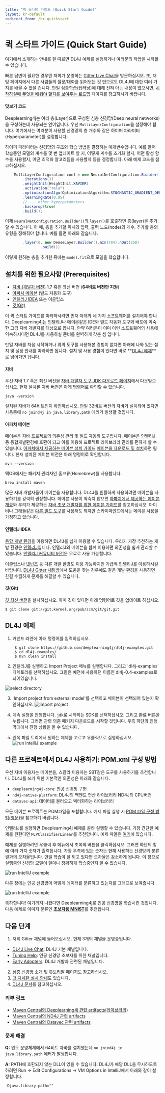 ```yaml
---
title: "퀵 스타트 가이드 (Quick Start Guide)"
layout: kr-default
redirect_from: /kr-quickstart
---
```

<!-- Begin Inspectlet Embed Code -->
<script type="text/javascript" id="inspectletjs">
window.__insp = window.__insp || [];
__insp.push(['wid', 1755897264]);
(function() {
function ldinsp(){if(typeof window.__inspld != "undefined") return; window.__inspld = 1; var insp = document.createElement('script'); insp.type = 'text/javascript'; insp.async = true; insp.id = "inspsync"; insp.src = ('https:' == document.location.protocol ? 'https' : 'http') + '://cdn.inspectlet.com/inspectlet.js'; var x = document.getElementsByTagName('script')[0]; x.parentNode.insertBefore(insp, x); };
setTimeout(ldinsp, 500); document.readyState != "complete" ? (window.attachEvent ? window.attachEvent('onload', ldinsp) : window.addEventListener('load', ldinsp, false)) : ldinsp();
})();
</script>
<!-- End Inspectlet Embed Code -->

퀵 스타트 가이드 (Quick Start Guide)
===============================

여기에서 소개하는 안내를 잘 따르면 DL4J 예제를 실행하거나 여러분의 작업을 시작할 수 있습니다.

빠른 답변이 필요한 경우엔 저희가 운영하는 [Gitter Live Chat](https://gitter.im/deeplearning4j/deeplearning4j)을 방문하십시오. 또, 채팅 페이지에서 다른 사람들의 질문/대화를 읽어보는 것 만으로도 DL4J에 대한 여러 가지를 배울 수 있을 겁니다. 만일 심층학습(딥러닝)에 대해 전혀 아는 내용이 없으시면, [시작하실때 무엇을 배워야 할지를 보여주는 로드맵](http://deeplearning4j.org/deeplearningforbeginners.html) 페이지를 참고하시기 바랍니다.

#### 맛보기 코드

Deeplearning4j는 여러 층(Layer)으로 구성된 심층 신경망(Deep neural networks)을 구성하는데 사용되는 언어입니다. 우선 `MultiLayerConfiguration`을 설정해야 합니다. 여기에서는 여러분이 사용할 신경망의 층 개수와 같은 하이퍼 파라미터(Hyperparameter)를 설정합니다. 

하이퍼 파라미터는 신경망의 구조와 학습 방법을 결정하는 매개변수입니다. 예를 들어 학습중인 모델의 계수를 몇 번 업데이트 할 지, 어떻게 계수를 초기화 할지, 어떤 활성 함수를 사용할지, 어떤 최적화 알고리듬을 사용할지 등을 결정합니다. 아래 예제 코드를 참고하십시오.

``` java
    MultiLayerConfiguration conf = new NeuralNetConfiguration.Builder()
        .iterations(1)
        .weightInit(WeightInit.XAVIER)
        .activation("relu")
        .optimizationAlgo(OptimizationAlgorithm.STOCHASTIC_GRADIENT_DESCENT)
        .learningRate(0.05)
        // ... other hyperparameters
        .backprop(true)
        .build();
```

이제 `NeuralNetConfiguration.Builder()`의 `layer()`를 호출하면 층(layer)을 추가할 수 있습니다. 이 때, 층을 추가할 위치와 입력, 출력 노드(node)의 개수, 추가할 층의 유형을 정해줘야 합니다. 예를 들면 아래와 같습니다.

``` java
        .layer(0, new DenseLayer.Builder().nIn(784).nOut(250)
                .build())
```

이렇게 원하는 층을 추가한 뒤에는 `model.fit`으로 모델을 학습합니다.

## 설치를 위한 필요사항 (Prerequisites)

* [자바 (개발자 버전)](#자바) 1.7 혹은 최신 버전 (**64비트 버전만 지원**)
* [아파치 메이븐](#메이븐) (빌드 자동화 도구)
* [인텔리J IDEA](#인텔리J) 또는 이클립스
* [깃(Git)](#깃)

이 퀵 스타트 가이드를 따라하시려면 먼저 아래의 네 가지 소프트웨어를 설치해야 합니다. Deeplearning4j는 인텔리J나 메이븐같은 IDE와 빌드 자동화 도구와 배포에 익숙한 고급 자바 개발자를 대상으로 합니다. 만약 여러분이 이미 이런 소프트웨어의 사용에 익숙하시다면 DL4J를 사용하실 준비를 완벽하게 갖춘 셈 입니다.

만일 자바를 처음 시작하거나 위의 도구를 사용해본 경험이 없다면 아래에 나와 있는 설치 및 설정 안내를 따라하면 됩니다. 설치 및 사용 경험이 있다면 바로 **<a href="#examples">DL4J 예제</a>**로 넘어가면 됩니다.

#### <a name="Java">자바</a>

우선 자바 1.7 혹은 최신 버전을 [자바 개발자 도구 JDK 다운로드 페이지](http://www.oracle.com/technetwork/java/javase/downloads/jdk8-downloads-2133151.html)에서 다운받으십시오. 현재 설치된 자바 버전은 아래 명령어로 확인할 수 있습니다.

 ``` shell
java -version
```

설치된 자바가 64비트인지 확인하십시오. 만일 32비트 버전의 자바가 설치되어 있다면 사용중에 `no jnind4j in java.library.path` 에러가 발생할 것입니다.

#### <a name="Maven">아파치 메이븐</a>

메이븐은 자바 프로젝트의 의존성 관리 및 빌드 자동화 도구입니다. 메이븐은 인텔리J 등 통합개발환경에 호환이 되고 이를 이용해 프로젝트 라이브러리 관리를 편하게 할 수 있습니다. [아파치에서 제공하는 메이븐 설치 가이드](https://maven.apache.org/install.html) [메이븐을 다운로드 및 설치](https://maven.apache.org/download.cgi)하면 됩니다. 현재 설치된 메이븐 버전은 아래 명령어로 확인합니다.

``` shell
mvn --version
```

맥OS에서는 패키지 관리자인 홈브류(Homebrew)를 사용합니다.

``` shell
brew install maven
```

많은 자바 개발자들이 메이븐을 사용합니다. DL4J를 원활하게 사용하려면 메이븐을 사용하기를 강력히 권장합니다. 메이븐 사용이 익숙치 않으면 [아파치에서 제공하는 메이븐 개요](http://maven.apache.org/what-is-maven.html)와 우리가 제공하는 [자바 초보 개발자를 위한 메이븐 가이드](http://deeplearning4j.org/maven.html)를 참고하십시오. 아이비나 그래들같은 [다른 빌드 도구](../buildtools)를 사용해도 되지만 스카이마인드에서는 메이븐 사용을 가정하고 있습니다.

#### <a name="IntelliJ">인텔리J IDEA</a>

[통합 개발 환경](https://ko.wikipedia.org/wiki/통합_개발_환경)을 이용하면 DL4J를 쉽게 이용할 수 있습니다. 우리가 가장 추천하는 개발 환경은 [인텔리J](https://www.jetbrains.com/idea/download/)입니다. 인텔리J와 메이븐을 함께 이용하면 의존성을 쉽게 관리할 수 있습니다. [인텔리J 커뮤니티 버전](https://www.jetbrains.com/idea/download/)은 무료로 사용 가능합니다.

이클립스나 [넷빈즈](https://ko.wikipedia.org/wiki/넷빈즈) 등 다른 개발 환경도 이용 가능하지만 가급적 인텔리J를 이용하시길 바랍니다. [DL4J Gitter 채팅방](https://gitter.im/deeplearning4j/deeplearning4j)에서 도움을 찾는 경우에도 같은 개발 환경을 사용하면 한결 수월하게 문제를 해결할 수 있습니다.

#### <a name="Git">깃(Git)</a>

[깃 최신 버전](https://git-scm.com/book/en/v2/Getting-Started-Installing-Git)을 설치하십시오. 이미 깃이 있다면 아래 명령어로 깃을 업데이트 하십시오.

``` shell
$ git clone git://git.kernel.org/pub/scm/git/git.git
```

## <a name="examples">DL4J 예제</a>

1. 커맨드 라인에 아래 명령어를 입력하십시오.

        $ git clone https://github.com/deeplearning4j/dl4j-examples.git
        $ cd dl4j-examples/
        $ mvn clean install

2. 인텔리J를 실행하고 Import Project 메뉴를 실행합니다. 그리고 'dl4j-examples' 디렉토리를 선택하십시오. 그림은 예전에 사용하던 이름인 dl4j-0.4-examples로 되어있습니다. 

![select directory](../img/Install_IntJ_1.png)

3. 'Import project from external model'를 선택하고 메이븐이 선택되어 있는지 확인하십시오.
![import project](../img/Install_IntJ_2.png)

4. 계속 설정을 진행합니다. `jdk`로 시작하는 SDK를 선택하십시오. 그리고 완료 버튼을 누릅니다. 그러면 관련 의존 패키지 다운로드를 시작할 것입니다. 우측 하단의 진행 막대에서 진행 상황을 볼 수 있습니다.

5. 왼쪽 파일 트리에서 원하는 예제를 고르고 우클릭으로 실행하십시오.
![run IntelliJ example](../img/Install_IntJ_3.png)

## 다른 프로젝트에서 DL4J 사용하기: POM.xml 구성 방법

우선 자바 이용자는 메이븐을, 스칼라 이용자는 SBT같은 도구를 사용하기를 추천합니다. DL4J를 쓰기 위한 기본적인 의존성은 아래와 같습니다.

- `deeplearning4j-core`: 인공 신경망 구현
- `nd4j-native-platform`: DL4J의 백엔드 연산 라이브러리 ND4J의 CPU버전
- `datavec-api`: 데이터를 불러오고 벡터화하는 라이브러리

모든 메이븐 프로젝트는 POM파일을 포함합니다. 예제 파일 실행 시 [POM 파일 구성 방법(영문)](https://github.com/deeplearning4j/dl4j-examples/blob/master/pom.xml)을 참고하기 바랍니다.

인텔리J를 실행하면 Deeplearning4j 예제를 골라 실행할 수 있습니다. 가장 간단한 예제를 원한다면 `MLPClassifierLinear`를 추천합니다. 예제 파일은 [여기](https://github.com/deeplearning4j/dl4j-examples/blob/master/dl4j-examples/src/main/java/org/deeplearning4j/examples/feedforward/classification/MLPClassifierLinear.java)에 있습니다.

예제를 실행하려면 우클릭 후 메뉴에서 초록색 버튼을 클릭하십시오. 그러면 하단의 창에 여러 가지 숫자가 출력됩니다. 가장 우측에 있는 숫자는 현재 사용하는 신경망의 분류 결과의 오차율입니다. 만일 학습이 잘 되고 있다면 오차율은 감소하게 됩니다. 이 창으로 실행중인 신경망 모델이 얼마나 정확하게 학습중인지 알 수 있습니다. 

![run IntelliJ example](../img/mlp_classifier_results.png)

다른 창에는 인공 신경망이 어떻게 데이터를 분류하고 있는지를 그래프로 보여줍니다. 

![run IntelliJ example](../img/mlp_classifier_viz.png)

축하합니다! 여기까지 나왔다면 Deeplearning4j로 인공 신경망을 학습시킨 것입니다. 다음 예제로 이미지 분류인 [**초보자용 MNIST**](./mnist-for-beginners)를 추천합니다.

## 다음 단계

1. 저희 Gitter 채널에 들어오십시오. 현재 3개의 채널을 운영중입니다.
  * [DL4J Live Chat](https://gitter.im/deeplearning4j/deeplearning4j): DL4J 기본 채널입니다.
  * [Tuning Help](https://gitter.im/deeplearning4j/deeplearning4j/tuninghelp): 인공 신경망 초보자를 위한 채널입니다.
  * [Early Adopters](https://gitter.im/deeplearning4j/deeplearning4j/earlyadopters): DL4J 개발과 관련된 채널입니다. 
2. [심층 신경망 소개](./neuralnet-overview) 및 [튜토리알](./tutorials) 페이지도 참고하십시오. 
3. [더 자세한 설치 안내](./gettingstarted)도 있습니다.
4. [DL4J 문서](./documentation)를 참고하십시오.

### 외부 링크

- [Maven Central의 Deeplearning4j 관련 artifacts(라이브러리)](http://search.maven.org/#search%7Cga%7C1%7Cdeeplearning4j)
- [Maven Central의 ND4J 관련 artifacts](http://search.maven.org/#search%7Cga%7C1%7Cnd4j)
- [Maven Central의 Datavec 관련 artifacts](http://search.maven.org/#search%7Cga%7C1%7Cdatavec)

### 문제 해결

**Q:** 윈도 운영체제에서 64비트 자바를 설치했는데 `no jnind4j in java.library.path` 에러가 발생합니다.

**A:** PATH에 호환되지 않는 DLL이 있을 수 있습니다. DL4J가 해당 DLL을 무시하도록 하려면 Run -> Edit Configurations -> VM Options in IntelliJ에서 아래와 같이 설정합니다.

```
-Djava.library.path=""
```
